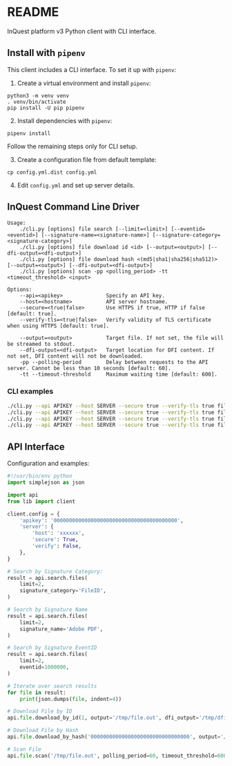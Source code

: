 # README

InQuest platform v3 Python client with CLI interface.

## Install with `pipenv`

This client includes a CLI interface. To set it up with `pipenv`:

1. Create a virtual environment and install `pipenv`:

```
python3 -m venv venv
. venv/bin/activate
pip install -U pip pipenv
```

2. Install dependencies with `pipenv`:

```
pipenv install
```

Follow the remaining steps only for CLI setup.

3. Create a configuration file from default template:

```
cp config.yml.dist config.yml
```

4. Edit `config.yml` and set up server details.

## InQuest Command Line Driver

```
Usage:
    ./cli.py [options] file search [--limit=<limit>] [--eventid=<eventid>] [--signature-name=<signature-name>] [--signature-category=<signature-category>]
    ./cli.py [options] file download id <id> [--output=<output>] [--dfi-output=<dfi-output>]
    ./cli.py [options] file download hash <(md5|sha1|sha256|sha512)> [--output=<output>] [--dfi-output=<dfi-output>]
    ./cli.py [options] scan -pp <polling_period> -tt <timeout_threshold> <input>

Options:
    --api=<apikey>              Specify an API key.
    --host=<hostname>           API server hostname.
    --secure=<true|false>       Use HTTPS if true, HTTP if false [default: true].
    --verify-tls=<true|false>   Verify validity of TLS certificate when using HTTPS [default: true].

    --output=<output>           Target file. If not set, the file will be streamed to stdout.
    --dfi-output=<dfi-output>   Target location for DFI content. If not set, DFI content will not be downloaded.
    -pp --polling-period        Delay between requests to the API server. Cannot be less than 10 seconds [default: 60].
    -tt --timeout-threshold     Maximum waiting time [default: 600].
```

### CLI examples

```sh
./cli.py --api APIKEY --host SERVER --secure true --verify-tls true file search --limit LIMIT --eventid EVENTID --signature-name SIGNATURE_NAME --signature-category SIGNATURE_CATEGORY 
./cli.py --api APIKEY --host SERVER --secure true --verify-tls true file download id ID --output /path/to/target/file --dfi-output /path/to/target/folder
./cli.py --api APIKEY --host SERVER --secure true --verify-tls true file download hash HASH --output /path/to/target/file --dfi-output /path/to/target/folder
./cli.py --api APIKEY --host SERVER --secure true --verify-tls true file scan -pp POLLING_PERIOD -tt TIMEOUT_THRESHOLD /path/to/file
```

## API Interface

Configuration and examples:

```py
#!/usr/bin/env python
import simplejson as json

import api
from lib import client

client.config = {
    'apikey': '0000000000000000000000000000000000000000',
    'server': {
        'host': 'xxxxxx',
        'secure': True,
        'verify': False,
    },
}

# Search by Signature Category:
result = api.search.files(
    limit=2,
    signature_category='FileID',
)

# Search by Signature Name
result = api.search.files(
    limit=2,
    signature_name='Adobe PDF',
)

# Search by Signature EventID
result = api.search.files(
    limit=2,
    eventid=1000000,
)

# Iterate over search results
for file in result:
    print(json.dumps(file, indent=4))

# Download File by ID
api.file.download_by_id(1, output='/tmp/file.out', dfi_output='/tmp/dfi')

# Download File by Hash
api.file.download_by_hash('00000000000000000000000000000000', output='/tmp/file.out', dfi_output='/tmp/dfi')

# Scan File
api.file.scan('/tmp/file.out', polling_period=60, timeout_threshold=600)
```
